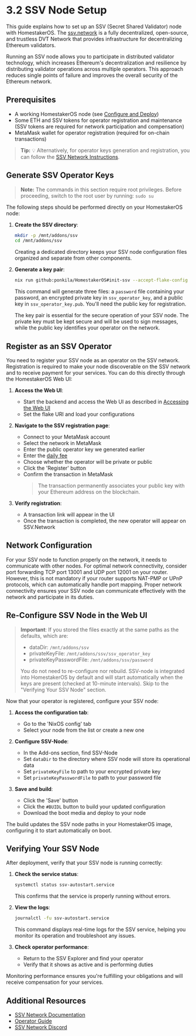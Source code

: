 # 3.2 SSV Node Setup

This guide explains how to set up an SSV (Secret Shared Validator) node with HomestakerOS.
The [ssv.network](https://ssv.network/overview/) is a fully decentralized, open-source, and trustless DVT Network that provides infrastructure for decentralizing Ethereum validators.

Running an SSV node allows you to participate in distributed validator technology, which increases Ethereum's decentralization and resilience by distributing validator operations across multiple operators. This approach reduces single points of failure and improves the overall security of the Ethereum network.

## Prerequisites

- A working HomestakerOS node (see [Configure and Deploy](2.2-configure_deploy.md))
- Some ETH and SSV tokens for operator registration and maintenance (SSV tokens are required for network participation and compensation)
- MetaMask wallet for operator registration (required for on-chain transactions)

> **Tip:** 💡 Alternatively, for operator keys generation and registration, you can follow the [SSV Network Instructions](https://ssv-network.gitbook.io/guides/operator/registering-an-operator).

## Generate SSV Operator Keys

> **Note:** The commands in this section require root privileges. Before proceeding, switch to the root user by running: `sudo su`

The following steps should be performed directly on your HomestakerOS node:

1. **Create the SSV directory**:

   ```bash
   mkdir -p /mnt/addons/ssv
   cd /mnt/addons/ssv
   ```

   Creating a dedicated directory keeps your SSV node configuration files organized and separate from other components.

2. **Generate a key pair**:

   ```bash
   nix run github:ponkila/HomestakerOS#init-ssv --accept-flake-config -- <MY_OPERATOR_PASSWORD>
   ```

   This command will generate three files: a `password` file containing your password, an encrypted private key in `ssv_operator_key`, and a public key in `ssv_operator_key.pub`. You'll need the public key for registration.

   The key pair is essential for the secure operation of your SSV node. The private key must be kept secure and will be used to sign messages, while the public key identifies your operator on the network.

## Register as an SSV Operator

You need to register your SSV node as an operator on the SSV network.
Registration is required to make your node discoverable on the SSV network and to receive payment for your services.
You can do this directly through the HomestakerOS Web UI:

1. **Access the Web UI**:
   - Start the backend and access the Web UI as described in [Accessing the Web UI](2.2-accessing_webui.md)
   - Set the flake URI and load your configurations

2. **Navigate to the SSV registration page**:
   - Connect to your MetaMask account
   - Select the network in MetaMask
   - Enter the public operator key we generated earlier
   - Enter the [daily fee](https://docs.ssv.network/learn/protocol-overview/tokenomics/fees/)
   - Choose whether the operator will be private or public
   - Click the 'Register' button
   - Confirm the transaction in MetaMask
        > The transaction permanently associates your public key with your Ethereum address on the blockchain.

3. **Verify registration**:
   - A transaction link will appear in the UI
   - Once the transaction is completed, the new operator will appear on SSV.Network

## Network Configuration

For your SSV node to function properly on the network, it needs to communicate with other nodes. For optimal network connectivity, consider port forwarding TCP port 13001 and UDP port 12001 on your router. However, this is not mandatory if your router supports NAT-PMP or UPnP protocols, which can automatically handle port mapping. Proper network connectivity ensures your SSV node can communicate effectively with the network and participate in its duties.

## Re-Configure SSV Node in the Web UI

> **Important**: If you stored the files exactly at the same paths as the defaults, which are:
> - dataDir: `/mnt/addons/ssv`
> - privateKeyFile: `/mnt/addons/ssv/ssv_operator_key`
> - privateKeyPasswordFile: `/mnt/addons/ssv/password`
>
> You do not need to re-configure nor rebuild. SSV-node is integrated into HomestakerOS by default and will start automatically when the keys are present (checked at 10-minute intervals). Skip to the "Verifying Your SSV Node" section.

Now that your operator is registered, configure your SSV node:

1. **Access the configuration tab**:
   - Go to the 'NixOS config' tab
   - Select your node from the list or create a new one

2. **Configure SSV-Node**:
   - In the Add-ons section, find SSV-Node
   - Set `dataDir` to the directory where SSV node will store its operational data
   - Set `privateKeyFile` to path to your encrypted private key
   - Set `privateKeyPasswordFile` to path to your password file

3. **Save and build**:
   - Click the 'Save' button
   - Click the `#BUIDL` button to build your updated configuration
   - Download the boot media and deploy to your node

The build updates the SSV node paths in your HomestakerOS image, configuring it to start automatically on boot.

## Verifying Your SSV Node

After deployment, verify that your SSV node is running correctly:

1. **Check the service status**:

   ```bash
   systemctl status ssv-autostart.service
   ```

   This confirms that the service is properly running without errors.

2. **View the logs**:

   ```bash
   journalctl -fu ssv-autostart.service
   ```

   This command displays real-time logs for the SSV service, helping you monitor its operation and troubleshoot any issues.

3. **Check operator performance**:
   - Return to the SSV Explorer and find your operator
   - Verify that it shows as active and is performing duties

Monitoring performance ensures you're fulfilling your obligations and will receive compensation for your services.

## Additional Resources

- [SSV Network Documentation](https://ssv.network/documentation/)
- [Operator Guide](https://ssv-network.gitbook.io/guides/operator)
- [SSV Network Discord](https://discord.gg/invite/ssvnetwork)

